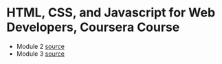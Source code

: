 # HTML, CSS, and Javascript for Web Developers, Coursera Course

* Module 2 [source](module2-solution/index.html)
* Module 3 [source](module3-solution/index.html)
